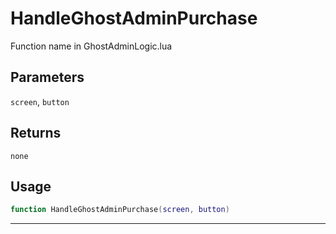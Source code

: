 # HandleGhostAdminPurchase
Function name in GhostAdminLogic.lua
## Parameters
`screen`, `button`
## Returns
`none`
## Usage
```lua
function HandleGhostAdminPurchase(screen, button)
```
---
